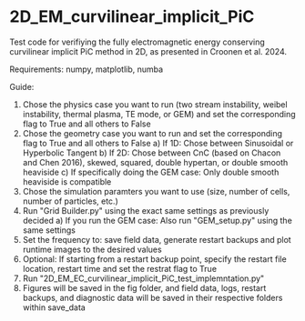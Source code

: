 # 2D_EM_curvilinear_implicit_PiC
Test code for verifiying the fully electromagnetic energy conserving curvilinear implicit PiC method in 2D, as presented in Croonen et al. 2024. 

Requirements:
numpy, matplotlib, numba

Guide:
1) Chose the physics case you want to run (two stream instability, weibel instability, thermal plasma, TE mode, or GEM) and set the corresponding flag to True and all others to False
2) Chose the geometry case you want to run and set the corresponding flag to True and all others to False
   a) If 1D: Chose between Sinusoidal or Hyperbolic Tangent
   b) If 2D: Chose between CnC (based on Chacon and Chen 2016), skewed, squared, double hypertan, or double smooth heaviside
   c) If specifically doing the GEM case: Only double smooth heaviside is compatible
4) Chose the simulation paramters you want to use (size, number of cells, number of particles, etc.)
5) Run "Grid Builder.py" using the exact same settings as previously decided
   a) If you run the GEM case: Also run "GEM_setup.py" using the same settings
6) Set the frequency to: save field data, generate restart backups and plot runtime images to the desired values
7) Optional: If starting from a restart backup point, specify the restart file location, restart time and set the restrat flag to True
8) Run "2D_EM_EC_curvilinear_implicit_PiC_test_implemntation.py"
9) Figures will be saved in the fig folder, and field data, logs, restart backups, and diagnostic data will be saved in their respective folders within save_data
